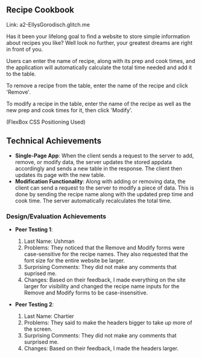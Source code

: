 ## Recipe Cookbook
Link: a2-EllysGorodisch.glitch.me

Has it been your lifelong goal to find a website to store simple information about recipes you like? Well look no further, your greatest dreams are right in front of you.

Users can enter the name of recipe, along with its prep and cook times, and the application will automatically calculate the total time needed and add it to the table.

To remove a recipe from the table, enter the name of the recipe and click 'Remove'.

To modify a recipe in the table, enter the name of the recipe as well as the new prep and cook times for it, then click 'Modify'.

(FlexBox CSS Positioning Used)

## Technical Achievements
- **Single-Page App**: When the client sends a request to the server to add, remove, or modify data, the server updates the stored appdata accordingly and sends a new table in the response. The client then updates its page with the new table.
- **Modification Functionality**: Along with adding or removing data, the client can send a request to the server to modify a piece of data. This is done by sending the recipe name along with the updated prep time and cook time. The server automatically recalculates the total time.

### Design/Evaluation Achievements
- **Peer Testing 1**:
    1. Last Name: Ushman
    2. Problems: They noticed that the Remove and Modify forms were case-sensitive for the recipe names. They also requested that the font size for the entire website be larger.
    3. Surprising Comments: They did not make any comments that suprised me.
    4. Changes: Based on their feedback, I made everything on the site larger for visibility and changed the recipe name inputs for the Remove and Modify forms to be case-insensitive.

- **Peer Testing 2**:
    1. Last Name: Chartier
    2. Problems: They said to make the headers bigger to take up more of the screen.
    3. Surprising Comments: They did not make any comments that surprised me.
    4. Changes: Based on their feedback, I made the headers larger.